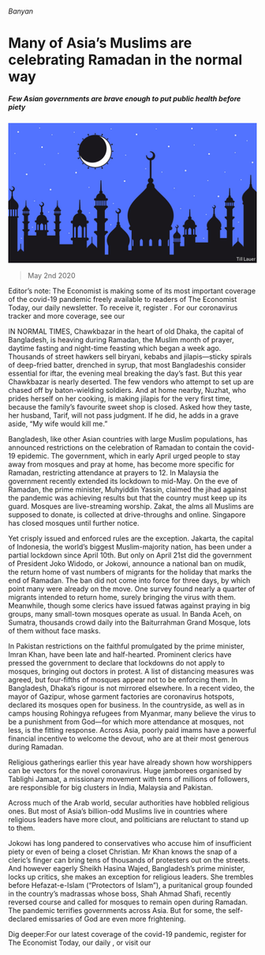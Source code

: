 ###### Banyan

# Many of Asia’s Muslims are celebrating Ramadan in the normal way 

##### Few Asian governments are brave enough to put public health before piety 

![image](images/20200502_ASD001_0.jpg) 

> May 2nd 2020 

Editor’s note: The Economist is making some of its most important coverage of the covid-19 pandemic freely available to readers of The Economist Today, our daily newsletter. To receive it, register . For our coronavirus tracker and more coverage, see our 

IN NORMAL TIMES, Chawkbazar in the heart of old Dhaka, the capital of Bangladesh, is heaving during Ramadan, the Muslim month of prayer, daytime fasting and night-time feasting which began a week ago. Thousands of street hawkers sell biryani, kebabs and jilapis—sticky spirals of deep-fried batter, drenched in syrup, that most Bangladeshis consider essential for iftar, the evening meal breaking the day’s fast. But this year Chawkbazar is nearly deserted. The few vendors who attempt to set up are chased off by baton-wielding soldiers. And at home nearby, Nuzhat, who prides herself on her cooking, is making jilapis for the very first time, because the family’s favourite sweet shop is closed. Asked how they taste, her husband, Tarif, will not pass judgment. If he did, he adds in a grave aside, “My wife would kill me.”

Bangladesh, like other Asian countries with large Muslim populations, has announced restrictions on the celebration of Ramadan to contain the covid-19 epidemic. The government, which in early April urged people to stay away from mosques and pray at home, has become more specific for Ramadan, restricting attendance at prayers to 12. In Malaysia the government recently extended its lockdown to mid-May. On the eve of Ramadan, the prime minister, Muhyiddin Yassin, claimed the jihad against the pandemic was achieving results but that the country must keep up its guard. Mosques are live-streaming worship. Zakat, the alms all Muslims are supposed to donate, is collected at drive-throughs and online. Singapore has closed mosques until further notice.


Yet crisply issued and enforced rules are the exception. Jakarta, the capital of Indonesia, the world’s biggest Muslim-majority nation, has been under a partial lockdown since April 10th. But only on April 21st did the government of President Joko Widodo, or Jokowi, announce a national ban on mudik, the return home of vast numbers of migrants for the holiday that marks the end of Ramadan. The ban did not come into force for three days, by which point many were already on the move. One survey found nearly a quarter of migrants intended to return home, surely bringing the virus with them. Meanwhile, though some clerics have issued fatwas against praying in big groups, many small-town mosques operate as usual. In Banda Aceh, on Sumatra, thousands crowd daily into the Baiturrahman Grand Mosque, lots of them without face masks.

In Pakistan restrictions on the faithful promulgated by the prime minister, Imran Khan, have been late and half-hearted. Prominent clerics have pressed the government to declare that lockdowns do not apply to mosques, bringing out doctors in protest. A list of distancing measures was agreed, but four-fifths of mosques appear not to be enforcing them. In Bangladesh, Dhaka’s rigour is not mirrored elsewhere. In a recent video, the mayor of Gazipur, whose garment factories are coronavirus hotspots, declared its mosques open for business. In the countryside, as well as in camps housing Rohingya refugees from Myanmar, many believe the virus to be a punishment from God—for which more attendance at mosques, not less, is the fitting response. Across Asia, poorly paid imams have a powerful financial incentive to welcome the devout, who are at their most generous during Ramadan.

Religious gatherings earlier this year have already shown how worshippers can be vectors for the novel coronavirus. Huge jamborees organised by Tablighi Jamaat, a missionary movement with tens of millions of followers, are responsible for big clusters in India, Malaysia and Pakistan.

Across much of the Arab world, secular authorities have hobbled religious ones. But most of Asia’s billion-odd Muslims live in countries where religious leaders have more clout, and politicians are reluctant to stand up to them.

Jokowi has long pandered to conservatives who accuse him of insufficient piety or even of being a closet Christian. Mr Khan knows the snap of a cleric’s finger can bring tens of thousands of protesters out on the streets. And however eagerly Sheikh Hasina Wajed, Bangladesh’s prime minister, locks up critics, she makes an exception for religious leaders. She trembles before Hefazat-e-Islam (“Protectors of Islam”), a puritanical group founded in the country’s madrassas whose boss, Shah Ahmad Shafi, recently reversed course and called for mosques to remain open during Ramadan. The pandemic terrifies governments across Asia. But for some, the self-declared emissaries of God are even more frightening.

Dig deeper:For our latest coverage of the covid-19 pandemic, register for The Economist Today, our daily , or visit our 

